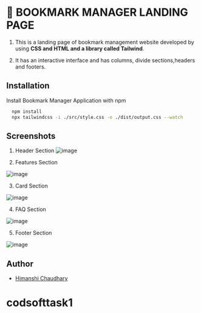
# 🔖 BOOKMARK MANAGER LANDING PAGE

1) This is a landing page of bookmark management website developed by using **CSS and HTML and a library called Tailwind**.

2) It has an interactive interface and has columns, divide sections,headers and footers.


## Installation

Install Bookmark Manager Application with npm

```bash
  npm install 
  npx tailwindcss -i ./src/style.css -o ./dist/output.css --watch
```
    
## Screenshots


1)  Header Section 
![image](https://github.com/Himanshi00123/codsofttask1/assets/147072566/64a69c36-91f8-49cc-b989-5290e8161033)


2) Features Section

![image](https://github.com/Himanshi00123/codsofttask1/assets/147072566/16d75011-219b-4531-af02-78afddaa1dee)


3) Card Section

![image](https://github.com/Himanshi00123/codsofttask1/assets/147072566/37bb2d5c-8068-4779-a601-3adfa402ab5b)



4) FAQ Section

![image](https://github.com/Himanshi00123/codsofttask1/assets/147072566/fcae4ea1-0fe3-4d18-9a64-3fa41ddd388d)



5) Footer Section 

![image](https://github.com/Himanshi00123/codsofttask1/assets/147072566/7b4a061c-ee7f-4e15-a79e-62c6bf0cae3c)




## Author

- [Himanshi Chaudhary](https://github.com/Himanshi00123)

# codsofttask1
